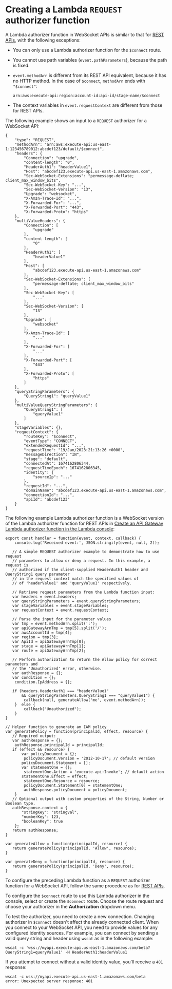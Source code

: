 # Creating a Lambda `REQUEST` authorizer function<a name="apigateway-websocket-api-lambda-auth"></a>

A Lambda authorizer function in WebSocket APIs is similar to that for [REST APIs](apigateway-use-lambda-authorizer.md#api-gateway-lambda-authorizer-lambda-function-create), with the following exceptions:
+  You can only use a Lambda authorizer function for the `$connect` route\. 
+ You cannot use path variables \(`event.pathParameters`\), because the path is fixed\.
+ `event.methodArn` is different from its REST API equivalent, because it has no HTTP method\. In the case of `$connect`, `methodArn` ends with `"$connect"`:

  ```
  arn:aws:execute-api:region:account-id:api-id/stage-name/$connect
  ```
+ The context variables in `event.requestContext` are different from those for REST APIs\.

 The following example shows an input to a `REQUEST` authorizer for a WebSocket API: 

```
{
    "type": "REQUEST",
    "methodArn": "arn:aws:execute-api:us-east-1:123456789012:abcdef123/default/$connect",
    "headers": {
        "Connection": "upgrade",
        "content-length": "0",
        "HeaderAuth1": "headerValue1",
        "Host": "abcdef123.execute-api.us-east-1.amazonaws.com",
        "Sec-WebSocket-Extensions": "permessage-deflate; client_max_window_bits",
        "Sec-WebSocket-Key": "...",
        "Sec-WebSocket-Version": "13",
        "Upgrade": "websocket",
        "X-Amzn-Trace-Id": "...",
        "X-Forwarded-For": "...",
        "X-Forwarded-Port": "443",
        "X-Forwarded-Proto": "https"
    },
    "multiValueHeaders": {
        "Connection": [
            "upgrade"
        ],
        "content-length": [
            "0"
        ],
        "HeaderAuth1": [
            "headerValue1"
        ],
        "Host": [
            "abcdef123.execute-api.us-east-1.amazonaws.com"
        ],
        "Sec-WebSocket-Extensions": [
            "permessage-deflate; client_max_window_bits"
        ],
        "Sec-WebSocket-Key": [
            "..."
        ],
        "Sec-WebSocket-Version": [
            "13"
        ],
        "Upgrade": [
            "websocket"
        ],
        "X-Amzn-Trace-Id": [
            "..."
        ],
        "X-Forwarded-For": [
            "..."
        ],
        "X-Forwarded-Port": [
            "443"
        ],
        "X-Forwarded-Proto": [
            "https"
        ]
    },
    "queryStringParameters": {
        "QueryString1": "queryValue1"
    },
    "multiValueQueryStringParameters": {
        "QueryString1": [
            "queryValue1"
        ]
    },
    "stageVariables": {},
    "requestContext": {
        "routeKey": "$connect",
        "eventType": "CONNECT",
        "extendedRequestId": "...",
        "requestTime": "19/Jan/2023:21:13:26 +0000",
        "messageDirection": "IN",
        "stage": "default",
        "connectedAt": 1674162806344,
        "requestTimeEpoch": 1674162806345,
        "identity": {
            "sourceIp": "..."
        },
        "requestId": "...",
        "domainName": "abcdef123.execute-api.us-east-1.amazonaws.com",
        "connectionId": "...",
        "apiId": "abcdef123"
    }
}
```

The following example Lambda authorizer function is a WebSocket version of the Lambda authorizer function for REST APIs in [Create an API Gateway Lambda authorizer function in the Lambda console](apigateway-use-lambda-authorizer.md#api-gateway-lambda-authorizer-lambda-function-create):

```
export const handler = function(event, context, callback) {
    console.log('Received event:', JSON.stringify(event, null, 2));

   // A simple REQUEST authorizer example to demonstrate how to use request 
   // parameters to allow or deny a request. In this example, a request is  
   // authorized if the client-supplied HeaderAuth1 header and QueryString1 query parameter
   // in the request context match the specified values of
   // of 'headerValue1' and 'queryValue1' respectively.

   // Retrieve request parameters from the Lambda function input:
   var headers = event.headers;
   var queryStringParameters = event.queryStringParameters;
   var stageVariables = event.stageVariables;
   var requestContext = event.requestContext;
       
   // Parse the input for the parameter values
   var tmp = event.methodArn.split(':');
   var apiGatewayArnTmp = tmp[5].split('/');
   var awsAccountId = tmp[4];
   var region = tmp[3];
   var ApiId = apiGatewayArnTmp[0];
   var stage = apiGatewayArnTmp[1];
   var route = apiGatewayArnTmp[2];
       
   // Perform authorization to return the Allow policy for correct parameters and 
   // the 'Unauthorized' error, otherwise.
   var authResponse = {};
   var condition = {};
    condition.IpAddress = {};
    
   if (headers.HeaderAuth1 === "headerValue1"
       && queryStringParameters.QueryString1 === "queryValue1") {
        callback(null, generateAllow('me', event.methodArn));
    }  else {
        callback("Unauthorized");
    }
}
    
// Helper function to generate an IAM policy
var generatePolicy = function(principalId, effect, resource) {
   // Required output:
   var authResponse = {};
    authResponse.principalId = principalId;
   if (effect && resource) {
       var policyDocument = {};
        policyDocument.Version = '2012-10-17'; // default version
       policyDocument.Statement = [];
       var statementOne = {};
        statementOne.Action = 'execute-api:Invoke'; // default action
       statementOne.Effect = effect;
        statementOne.Resource = resource;
        policyDocument.Statement[0] = statementOne;
        authResponse.policyDocument = policyDocument;
    }
   // Optional output with custom properties of the String, Number or Boolean type.
   authResponse.context = {
       "stringKey": "stringval",
       "numberKey": 123,
       "booleanKey": true
    };
   return authResponse;
}
    
var generateAllow = function(principalId, resource) {
   return generatePolicy(principalId, 'Allow', resource);
}
    
var generateDeny = function(principalId, resource) {
   return generatePolicy(principalId, 'Deny', resource);
}
```

To configure the preceding Lambda function as a `REQUEST` authorizer function for a WebSocket API, follow the same procedure as for [REST APIs](configure-api-gateway-lambda-authorization-with-console.md)\.

To configure the `$connect` route to use this Lambda authorizer in the console, select or create the `$connect` route\. Choose the route request and choose your authorizer in the **Authorization** dropdown menu\.

To test the authorizer, you need to create a new connection\. Changing authorizer in `$connect` doesn't affect the already connected client\. When you connect to your WebSocket API, you need to provide values for any configured identity sources\. For example, you can connect by sending a valid query string and header using `wscat` as in the following example:

```
wscat -c 'wss://myapi.execute-api.us-east-1.amazonaws.com/beta?QueryString1=queryValue1' -H HeaderAuth1:headerValue1
```

If you attempt to connect without a valid identity value, you'll receive a `401` response:

```
wscat -c wss://myapi.execute-api.us-east-1.amazonaws.com/beta
error: Unexpected server response: 401
```